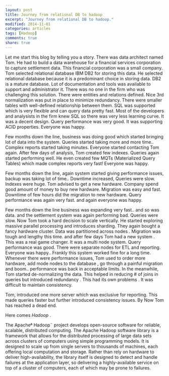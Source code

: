 ```yaml
---
layout: post
title: Journey from relational DB to hadoop
excerpt: "Journey from relational DB to hadoop."
modified: 2014-11-01
categories: articles
tags: [Hadoop]
comments: true
share: true
---
```


Let me start this blog by telling you a story. There was data architect named Tom.
He had to build a data warehouse for a financial services corporation to capture settlement data. This financial corporation was a small company. Tom selected relational database IBM DB2 for storing this data. He selected relational database because it is a predominant choice in storing data. DB2 is a mature database. Lot of documentation and tools was available to support and administrator it. There was no one in the firm who was challenging this solution. There were entities and relations defined. Nice 3rd normalization was put in place to minimize redundancy. There were smaller tables with well-defined relationship between them. 
SQL was supported which is very flexible and can query data pretty fast. Most of the developers and analysists in the firm knew SQL so there was very less learning curve.
 It was a decent design. Query performance was very good. It was supporting ACID properties. Everyone was happy.

Few months down the line, business was doing good which started bringing lot of data into the system. Queries started taking more and more time.. Complex reports started taking minutes. Everyone started contacting Tom again. After few days of analysis, Tom created few indexes. Queries again started performing well. He even created few MQTs (Materialized Query Tables) which made complex reports very fast! Everyone was happy. 

Few months down the line, again system started giving performance issues, backup was taking lot of time.. Downtime increased, Queries were slow. Indexes were huge.
Tom advised to get a new hardware. Company spend good amount of money to buy new hardware. Migration was easy and fast. Downtime of few hours did the migration to new hardware. Query performance was again very fast. and again everyone was happy.

Few months down the line business was expanding very fast.. and so was data. and the settlement system was again performing bad. Queries were slow. Now Tom took a hard decision to scale vertically. He started exploring massive parallel processing and introduces sharding. They again bought a fancy hardware cluster. Data was partitioned across nodes . Migration was tough and lengthy this time. and after few days Tom had a new system . This was a real game changer. It was a multi node system. Query performance was good. There were separate nodes for ETL and reporting. Everyone was happy.. Frankly this system worked fine for a long time. Whenever there were performance issues, Tom used to order more hardware, add mode nodes to the database , go through a painful migration and boom.. performance was back in acceptable limits.
In the meanwhile, Tom started de-normalizing the data. This helped in reducing # of joins in queries but introduced redundancy . This had its own problems . It was difficult to maintain consistency.

Tom, introduced one more server which was exclusive for reporting. This made queries faster but further introduced consistency issues. 
By Now Tom has reached a dead end. 

Here comes *Hadoop* . 

The Apacheª Hadoop¨ project develops open-source software for reliable, scalable, distributed computing.
The Apache Hadoop software library is a framework that allows for the distributed processing of large data sets across clusters of computers using simple programming models. It is designed to scale up from single servers to thousands of machines, each offering local computation and storage. Rather than rely on hardware to deliver high-availability, the library itself is designed to detect and handle failures at the application layer, so delivering a highly-available service on top of a cluster of computers, each of which may be prone to failures.

